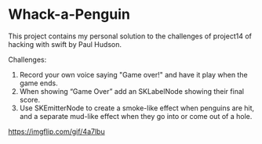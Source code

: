 # Whack-a-Penguin
This project contains my personal solution to the challenges of project14 of hacking with swift by Paul Hudson.

Challenges:
1. Record your own voice saying "Game over!" and have it play when the game ends.
2. When showing “Game Over” add an SKLabelNode showing their final score.
3. Use SKEmitterNode to create a smoke-like effect when penguins are hit, and a separate mud-like effect when they go into or come out of a hole.

https://imgflip.com/gif/4a7lbu
